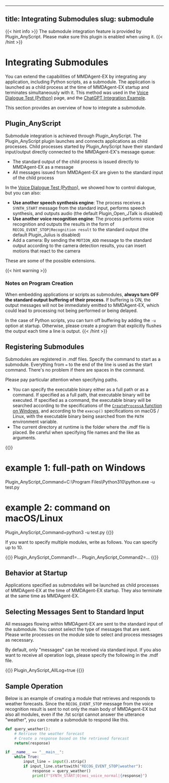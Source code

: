 

---
title: Integrating Submodules
slug: submodule
---
{{< hint info >}}
The submodule integration feature is provided by Plugin_AnyScript. Please make sure this plugin is enabled when using it.
{{< /hint >}}

# Integrating Submodules

You can extend the capabilities of MMDAgent-EX by integrating any application, including Python scripts, as a submodule. The application is launched as a child process at the time of MMDAgent-EX startup and terminates simultaneously with it. This method was used in the [Voice Dialogue Test (Python)](../dialog-test-python) page, and the [ChatGPT Integration Example](../dialog-test-chatgpt).

This section provides an overview of how to integrate a submodule.

## Plugin_AnyScript

Submodule integration is achieved through Plugin_AnyScript. The Plugin_AnyScript plugin launches and connects applications as child processes. Child processes started by Plugin_AnyScript have their standard input/output directly connected to the MMDAgent-EX's message queue:

- The standard output of the child process is issued directly to MMDAgent-EX as a message
- All messages issued from MMDAgent-EX are given to the standard input of the child process

In the [Voice Dialogue Test (Python)](../dialog-test-python), we showed how to control dialogue, but you can also:

- **Use another speech synthesis engine**: The process receives a `SYNTH_START` message from the standard input, performs speech synthesis, and outputs audio (the default Plugin_Open_JTalk is disabled)
- **Use another voice recognition engine**: The process performs voice recognition and outputs the results in the form of `RECOG_EVENT_STOP|Recognition result` to the standard output (the default Plugin_Julius is disabled)
- Add a camera: By sending the `MOTION_ADD` message to the standard output according to the camera detection results, you can insert motions that react to the camera

These are some of the possible extensions.

{{< hint warning >}}

### Notes on Program Creation

When embedding applications or scripts as submodules, **always turn OFF the standard output buffering of their process**. If buffering is ON, the output messages will not be immediately emitted to MMDAgent-EX, which could lead to processing not being performed or being delayed.

In the case of Python scripts, you can turn off buffering by adding the `-u` option at startup. Otherwise, please create a program that explicitly flushes the output each time a line is output.
{{< /hint >}}

## Registering Submodules

Submodules are registered in .mdf files. Specify the command to start as a submodule. Everything from `=` to the end of the line is used as the start command. There's no problem if there are spaces in the command.

Please pay particular attention when specifying paths.

- You can specify the executable binary either as a full path or as a command. If specified as a full path, that executable binary will be executed. If specified as a command, the executable binary will be searched according to the specifications of the [`CreateProcessA` function on Windows](https://learn.microsoft.com/ja-jp/windows/win32/api/processthreadsapi/nf-processthreadsapi-createprocessa), and according to the `execvp()` specifications on macOS / Linux, with the executable binary being searched from the `PATH` environment variable.
- The current directory at runtime is the folder where the .mdf file is placed. Be careful when specifying file names and the like as arguments.

{{<mdf>}}

# example 1: full-path on Windows
Plugin_AnyScript_Command=C:\Program Files\Python310\python.exe -u test.py

# example 2: command on macOS/Linux
Plugin_AnyScript_Command=python3 -u test.py
{{</mdf>}}

If you want to specify multiple modules, write as follows. You can specify up to 10.

{{<mdf>}}
Plugin_AnyScript_Command1=...
Plugin_AnyScript_Command2=...
{{</mdf>}}

## Behavior at Startup

Applications specified as submodules will be launched as child processes of MMDAgent-EX at the time of MMDAgent-EX startup. They also terminate at the same time as MMDAgent-EX.

## Selecting Messages Sent to Standard Input

All messages flowing within MMDAgent-EX are sent to the standard input of the submodule. You cannot select the type of messages that are sent. Please write processes on the module side to select and process messages as necessary.

By default, only "messages" can be received via standard input. If you also want to receive all operation logs, please specify the following in the .mdf file.

{{<mdf>}}
Plugin_AnyScript_AllLog=true
{{</mdf>}}

## Sample Operation

Below is an example of creating a module that retrieves and responds to weather forecasts. Since the `RECOG_EVENT_STOP` message from the voice recognition result is sent to not only the main body of MMDAgent-EX but also all modules, even if the .fst script cannot answer the utterance "weather", you can create a submodule to respond like this.

```python
def query_weather():
    # Retrieve the weather forecast
    # Create a response based on the retrieved forecast
    return(response)

if __name__ == "__main__":
    while True:
        input_line = input().strip()
        if input_line.startswith("RECOG_EVENT_STOP|weather"):
            response = query_weather()
            print(f"SYNTH_START|0|mei_voice_normal|{response}")
```
